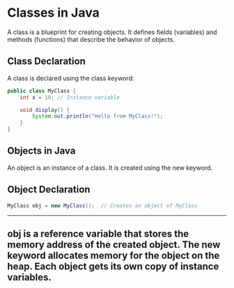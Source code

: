 # Classes in Java
A class is a blueprint for creating objects. It defines fields (variables) and methods (functions) that describe the behavior of objects.

## Class Declaration
A class is declared using the class keyword:

```java
public class MyClass {
    int x = 10; // Instance variable

    void display() {
        System.out.println("Hello from MyClass!");
    }
}
```
## Objects in Java
An object is an instance of a class. It is created using the new keyword.

## Object Declaration

```java
MyClass obj = new MyClass();  // Creates an object of MyClass
```
---
obj is a reference variable that stores the memory address of the created object.
The new keyword allocates memory for the object on the heap.
Each object gets its own copy of instance variables.
---